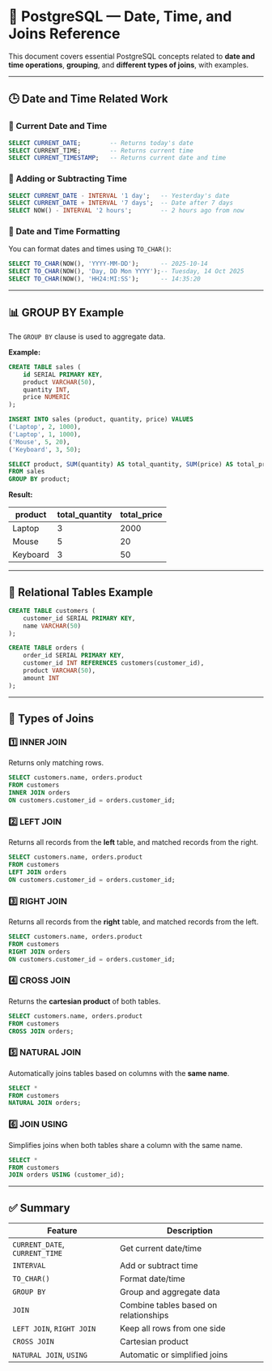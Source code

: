 # 📘 PostgreSQL — Date, Time, and Joins Reference

This document covers essential PostgreSQL concepts related to **date and time operations**, **grouping**, and **different types of joins**, with examples.

---

## 🕒 Date and Time Related Work

### 🔹 Current Date and Time
```sql
SELECT CURRENT_DATE;        -- Returns today's date
SELECT CURRENT_TIME;        -- Returns current time
SELECT CURRENT_TIMESTAMP;   -- Returns current date and time
````

### 🔹 Adding or Subtracting Time

```sql
SELECT CURRENT_DATE - INTERVAL '1 day';   -- Yesterday's date
SELECT CURRENT_DATE + INTERVAL '7 days';  -- Date after 7 days
SELECT NOW() - INTERVAL '2 hours';        -- 2 hours ago from now
```

### 🔹 Date and Time Formatting

You can format dates and times using `TO_CHAR()`:

```sql
SELECT TO_CHAR(NOW(), 'YYYY-MM-DD');      -- 2025-10-14
SELECT TO_CHAR(NOW(), 'Day, DD Mon YYYY');-- Tuesday, 14 Oct 2025
SELECT TO_CHAR(NOW(), 'HH24:MI:SS');      -- 14:35:20
```

---

## 📊 GROUP BY Example

The `GROUP BY` clause is used to aggregate data.

**Example:**

```sql
CREATE TABLE sales (
    id SERIAL PRIMARY KEY,
    product VARCHAR(50),
    quantity INT,
    price NUMERIC
);

INSERT INTO sales (product, quantity, price) VALUES
('Laptop', 2, 1000),
('Laptop', 1, 1000),
('Mouse', 5, 20),
('Keyboard', 3, 50);

SELECT product, SUM(quantity) AS total_quantity, SUM(price) AS total_price
FROM sales
GROUP BY product;
```

**Result:**

| product  | total_quantity | total_price |
| -------- | -------------- | ----------- |
| Laptop   | 3              | 2000        |
| Mouse    | 5              | 20          |
| Keyboard | 3              | 50          |

---

## 🔗 Relational Tables Example

```sql
CREATE TABLE customers (
    customer_id SERIAL PRIMARY KEY,
    name VARCHAR(50)
);

CREATE TABLE orders (
    order_id SERIAL PRIMARY KEY,
    customer_id INT REFERENCES customers(customer_id),
    product VARCHAR(50),
    amount INT
);
```

---

## 🤝 Types of Joins

### 1️⃣ INNER JOIN

Returns only matching rows.

```sql
SELECT customers.name, orders.product
FROM customers
INNER JOIN orders
ON customers.customer_id = orders.customer_id;
```

### 2️⃣ LEFT JOIN

Returns all records from the **left** table, and matched records from the right.

```sql
SELECT customers.name, orders.product
FROM customers
LEFT JOIN orders
ON customers.customer_id = orders.customer_id;
```

### 3️⃣ RIGHT JOIN

Returns all records from the **right** table, and matched records from the left.

```sql
SELECT customers.name, orders.product
FROM customers
RIGHT JOIN orders
ON customers.customer_id = orders.customer_id;
```

### 4️⃣ CROSS JOIN

Returns the **cartesian product** of both tables.

```sql
SELECT customers.name, orders.product
FROM customers
CROSS JOIN orders;
```

### 5️⃣ NATURAL JOIN

Automatically joins tables based on columns with the **same name**.

```sql
SELECT *
FROM customers
NATURAL JOIN orders;
```

### 6️⃣ JOIN USING

Simplifies joins when both tables share a column with the same name.

```sql
SELECT *
FROM customers
JOIN orders USING (customer_id);
```

---

## ✅ Summary

| Feature                        | Description                           |
| ------------------------------ | ------------------------------------- |
| `CURRENT_DATE`, `CURRENT_TIME` | Get current date/time                 |
| `INTERVAL`                     | Add or subtract time                  |
| `TO_CHAR()`                    | Format date/time                      |
| `GROUP BY`                     | Group and aggregate data              |
| `JOIN`                         | Combine tables based on relationships |
| `LEFT JOIN`, `RIGHT JOIN`      | Keep all rows from one side           |
| `CROSS JOIN`                   | Cartesian product                     |
| `NATURAL JOIN`, `USING`        | Automatic or simplified joins         |



